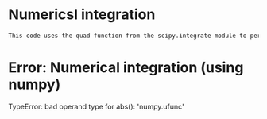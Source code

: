 # Numericsl integration

```bash
This code uses the quad function from the scipy.integrate module to perform numerical integration. Make sure you have NumPy and SciPy installed (pip install numpy scipy).
```

# Error: Numerical integration (using numpy)
TypeError: bad operand type for abs(): 'numpy.ufunc'
